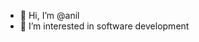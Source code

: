 - 👋 Hi, I’m @anil
- 👀 I’m interested in software development
<!-- - 🌱 I’m currently learning django -->


<!---
anilp111/anilp111 is a ✨ special ✨ repository because its `README.md` (this file) appears on your GitHub profile.
You can click the Preview link to take a look at your changes.
--->
